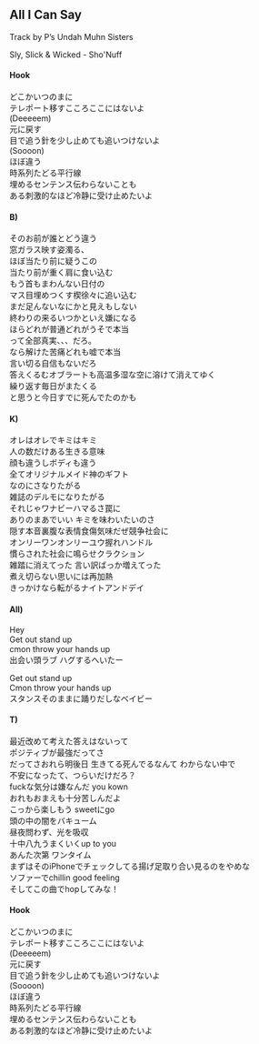 ## All I Can Say
Track by P’s Undah Muhn Sisters

Sly, Slick & Wicked - Sho'Nuff

#### Hook
どこかいつのまに  
テレポート移すこころここにはないよ  
(Deeeeem)  
元に戻す  
目で追う針を少し止めても追いつけないよ  
(Soooon)  
ほぼ違う  
時系列たどる平行線  
埋めるセンテンス伝わらないことも  
ある刺激的なほど冷静に受け止めたいよ  

#### B)
そのお前が誰とどう違う  
窓ガラス映す姿濁る、  
ほぼ当たり前に疑うこの  
当たり前が重く肩に食い込む  
もう首もまわんない日付の  
マス目埋めつくす楔徐々に追い込む  
まだ足んないなにかと見えもしない  
終わりの来るいつかといえ嫌になる  
ほらどれが普通どれがうそで本当  
って全部真実、、、だろ。  
なら解けた苦痛どれも嘘で本当  
言い切る自信もないだろ  
答えくるむオブラートも高温多湿な空に溶けて消えてゆく  
繰り返す毎日がまたくる  
と思うと今日すでに死んでたのかも  

#### K)
オレはオレでキミはキミ  
人の数だけある生きる意味  
顔も違うしボディも違う  
全てオリジナルメイド神のギフト  
なのにさなりたがる  
雑誌のデルモになりたがる  
それじゃワナビーハマるさ罠に  
ありのまあでいい キミを味わいたいのさ  
隠す本音裏腹な表情食傷気味だぜ競争社会に  
オンリーワンオンリーユウ握れハンドル  
慣らされた社会に鳴らせクラクション  
雑踏に消えてった 言い訳ばっか増えてった  
煮え切らない思いには再加熱  
きっかけなら転がるナイトアンドデイ  

#### All)
Hey  
Get out stand up  
cmon throw your hands up  
出会い頭ラブ ハグするへいたー  

Get out stand up  
Cmon throw your hands up  
スタンスそのままに踊りだしなベイビー  


#### T)
最近改めて考えた答えはないって  
ポジティブが最強だってさ  
だってさおれら明後日
生きてる死んでるなんて わからない中で  
不安になったて、つらいだけだろ？  
fuckな気分は嫌なんだ you kown  
おれもおまえも十分苦しんだよ  
こっから楽しもう sweetにgo  
頭の中の闇をバキューム  
昼夜問わず、光を吸収  
十中八九うまくいくup to you  
あんた次第 ワンタイム  
まずはそのiPhoneでチェックしてる揚げ足取り合い見るのをやめな  
ソファーでchillin good feeling  
そしてこの曲でhopしてみな！  

#### Hook
どこかいつのまに  
テレポート移すこころここにはないよ  
(Deeeeem)  
元に戻す  
目で追う針を少し止めても追いつけないよ  
(Soooon)  
ほぼ違う  
時系列たどる平行線  
埋めるセンテンス伝わらないことも  
ある刺激的なほど冷静に受け止めたいよ  

